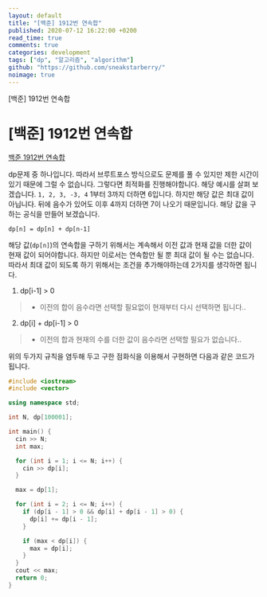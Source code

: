 ```yaml
---
layout: default
title: "[백준] 1912번 연속합"
published: 2020-07-12 16:22:00 +0200
read_time: true
comments: true
categories: development
tags: ["dp", "알고리즘", "algorithm"]
github: "https://github.com/sneakstarberry/"
noimage: true
---
```

[백준] 1912번 연속합
<!--more-->
# [백준] 1912번 연속합


[백준 1912번 연속합](https://www.acmicpc.net/problem/1912)

dp문제 중 하나입니다. 따라서 브루트포스 방식으로도 문제를 풀 수 있지만 제한 시간이 있기 때문에 그럴 수 없습니다. 그렇다면 최적화를 진행해야합니다. 
 해당 예시를 살펴 보겠습니다. `1, 2, 3, -3, 4` 1부터 3까지 더하면 6입니다. 하지만 해당 값은 최대 값이 아닙니다. 뒤에 음수가 있어도 이후 4까지 더하면 7이 나오기 때문입니다.
 해당 값을 구하는 공식을 만들어 보겠습니다. 
```
dp[n] = dp[n] + dp[n-1]
```
 해당 값(`dp[n]`)의 연속합을 구하기 위해서는 계속해서 이전 값과 현재 값을 더한 값이 현재 값이 되어야합니다. 하지만 이로서는 연속합만 될 뿐 최대 값이 될 수는 없습니다.
 따라서 최대 값이 되도록 하기 위해서는 조건을 추가해야하는데 2가지를 생각하면 됩니다.
 1. dp[i-1] > 0
 > - 이전의 합이 음수라면 선택할 필요없이 현재부터 다시 선택하면 됩니다..
 2. dp[i] + dp[i-1] > 0
 > - 이전의 합과 현재의 수를 더한 값이 음수라면 선택할 필요가 없습니다..

 위의 두가지 규칙을 염두해 두고 구한 점화식을 이용해서 구현하면 다음과 같은 코드가 됩니다.
```c++
#include <iostream>
#include <vector>

using namespace std;

int N, dp[100001];

int main() {
  cin >> N;
  int max;

  for (int i = 1; i <= N; i++) {
    cin >> dp[i];
  }

  max = dp[1];

  for (int i = 2; i <= N; i++) {
    if (dp[i - 1] > 0 && dp[i] + dp[i - 1] > 0) {
      dp[i] += dp[i - 1];
    }

    if (max < dp[i]) {
      max = dp[i];
    }
  }
  cout << max;
  return 0;
}
```